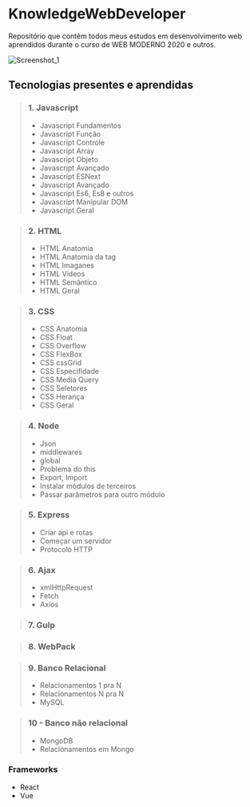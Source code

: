 # KnowledgeWebDeveloper
Repositório que contêm todos meus estudos em desenvolvimento web aprendidos durante o curso de WEB MODERNO 2020 e outros.

![Screenshot_1](https://user-images.githubusercontent.com/56945282/84570263-41d52f00-ad84-11ea-899f-210f59184857.png)

## Tecnologias presentes e aprendidas
> ### **1. Javascript** 
> - Javascript Fundamentos 
> - Javascript Função
> - Javascript Controle
> - Javascript Array
> - Javascript Objeto
> - Javascript Avançado
> - Javascript ESNext
> - Javascript Avançado
> - Javascript Es6, Es8 e outros
> - Javascript Manipular DOM
> - Javascript Geral

> ### 2. HTML
> - HTML Anatomia
> - HTML Anatomia da tag
> - HTML Imaganes
> - HTML Videos
> - HTML Semântico
> - HTML Geral

> ### 3. CSS
> - CSS Anatomia
> - CSS Float
> - CSS Overflow
> - CSS FlexBox
> - CSS cssGrid
> - CSS Especifidade
> - CSS Media Query
> - CSS Seletores
> - CSS Herança
> - CSS Geral

> ### 4. Node
> - Json
> - middlewares
> - global
> - Problema do this
> - Export, Import
> - Instalar módulos de terceiros
> - Passar parâmetros para outro módulo

> ### 5. Express
> - Criar api e rotas
> - Começar um servidor
> - Protocolo HTTP

> ### 6. Ajax
> - xmlHttpRequest
> - Fetch
> - Axios

> ### 7. Gulp

> ### 8. WebPack

> ### 9. Banco Relacional
> - Relacionamentos 1 pra N
> - Relacionamentos N pra N
> - MySQL

> ### 10 - Banco não relacional
> - MongoDB
> - Relacionamentos em Mongo

### Frameworks
- React
- Vue


